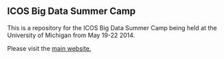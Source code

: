 ICOS Big Data Summer Camp
-------------------------

This is a repository for the ICOS Big Data Summer Camp being held at the University of Michigan from May 19-22 2014.

Please visit the [main website.](http://ibug-um.github.io/2014-summer-camp/)
